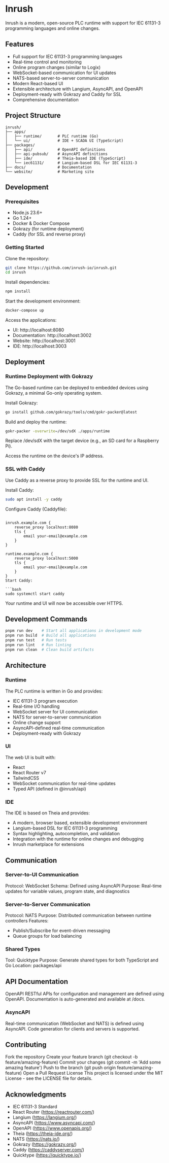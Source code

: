 # Inrush
Inrush is a modern, open-source PLC runtime with support for IEC 61131-3 programming languages and online changes.

## Features
- Full support for IEC 61131-3 programming languages
- Real-time control and monitoring
- Online program changes (similar to Logix)
- WebSocket-based communication for UI updates
- NATS-based server-to-server communication
- Modern React-based UI
- Extensible architecture with Langium, AsyncAPI, and OpenAPI
- Deployment-ready with Gokrazy and Caddy for SSL
- Comprehensive documentation

## Project Structure
```
inrush/
├── apps/
│   ├── runtime/       # PLC runtime (Go)
│   └── ui/            # IDE + SCADA UI (TypeScript)
├── packages/
│   ├── api/           # OpenAPI definitions
│   ├── api-pubsub/    # AsyncAPI definitions
│   ├── ide/           # Theia-based IDE (TypeScript)
│   └── iec61131/      # Langium-based DSL for IEC 61131-3
├── docs/              # Documentation
└── website/           # Marketing site
```

## Development

### Prerequisites
- Node.js 23.6+
- Go 1.24+
- Docker & Docker Compose
- Gokrazy (for runtime deployment)
- Caddy (for SSL and reverse proxy)

### Getting Started
Clone the repository:

```bash
git clone https://github.com/inrush-io/inrush.git
cd inrush
```
Install dependencies:

```bash
npm install
```
Start the development environment:

```bash
docker-compose up
```
Access the applications:

- UI: http://localhost:8080
- Documentation: http://localhost:3002
- Website: http://localhost:3001
- IDE: http://localhost:3003

## Deployment

### Runtime Deployment with Gokrazy
The Go-based runtime can be deployed to embedded devices using Gokrazy, a minimal Go-only operating system.

Install Gokrazy:

```bash
go install github.com/gokrazy/tools/cmd/gokr-packer@latest
```
Build and deploy the runtime:

```bash
gokr-packer -overwrite=/dev/sdX ./apps/runtime
```
Replace /dev/sdX with the target device (e.g., an SD card for a Raspberry Pi).

Access the runtime on the device's IP address.

### SSL with Caddy
Use Caddy as a reverse proxy to provide SSL for the runtime and UI.

Install Caddy:

```bash
sudo apt install -y caddy
```
Configure Caddy (Caddyfile):

```caddyfile

inrush.example.com {
    reverse_proxy localhost:8080
    tls {
        email your-email@example.com
    }
}

runtime.example.com {
    reverse_proxy localhost:5000
    tls {
        email your-email@example.com
    }
}
Start Caddy:

```bash
sudo systemctl start caddy
```
Your runtime and UI will now be accessible over HTTPS.

## Development Commands
```bash
pnpm run dev    # Start all applications in development mode
pnpm run build  # Build all applications
pnpm run test   # Run tests
pnpm run lint   # Run linting
pnpm run clean  # Clean build artifacts
```

## Architecture

### Runtime
The PLC runtime is written in Go and provides:

- IEC 61131-3 program execution
- Real-time I/O handling
- WebSocket server for UI communication
- NATS for server-to-server communication
- Online change support
- AsyncAPI-defined real-time communication
- Deployment-ready with Gokrazy

### UI
The web UI is built with:

- React
- React Router v7
- TailwindCSS
- WebSocket communication for real-time updates
- Typed API (defined in @inrush/api)

### IDE
The IDE is based on Theia and provides:

- A modern, browser based, extensible development environment
- Langium-based DSL for IEC 61131-3 programming
- Syntax highlighting, autocompletion, and validation
- Integration with the runtime for online changes and debugging
- Inrush marketplace for extensions

## Communication

### Server-to-UI Communication
Protocol: WebSocket
Schema: Defined using AsyncAPI
Purpose: Real-time updates for variable values, program state, and diagnostics

### Server-to-Server Communication
Protocol: NATS
Purpose: Distributed communication between runtime controllers
Features:
- Publish/Subscribe for event-driven messaging
- Queue groups for load balancing

### Shared Types
Tool: Quicktype
Purpose: Generate shared types for both TypeScript and Go
Location: packages/api

## API Documentation
OpenAPI
RESTful APIs for configuration and management are defined using OpenAPI.
Documentation is auto-generated and available at /docs.

### AsyncAPI
Real-time communication (WebSocket and NATS) is defined using AsyncAPI.
Code generation for clients and servers is supported.

## Contributing
Fork the repository
Create your feature branch (git checkout -b feature/amazing-feature)
Commit your changes (git commit -m 'Add some amazing feature')
Push to the branch (git push origin feature/amazing-feature)
Open a Pull Request
License
This project is licensed under the MIT License - see the LICENSE file for details.

## Acknowledgments
- IEC 61131-3 Standard
- React Router (https://reactrouter.com/)
- Langium (https://langium.org/)
- AsyncAPI (https://www.asyncapi.com/)
- OpenAPI (https://www.openapis.org/)
- Theia (https://theia-ide.org/)
- NATS (https://nats.io/)
- Gokrazy (https://gokrazy.org/)
- Caddy (https://caddyserver.com/)
- Quicktype (https://quicktype.io/)
